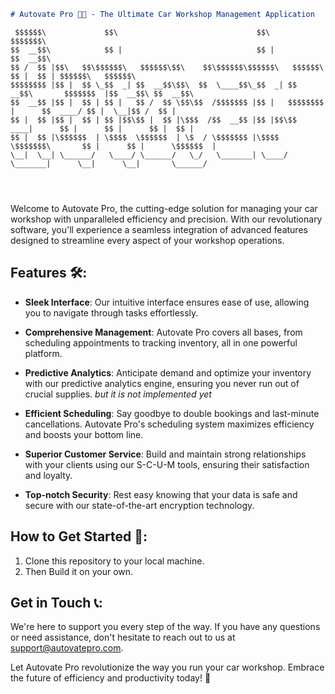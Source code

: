 ```markdown
# Autovate Pro 🚗💼 - The Ultimate Car Workshop Management Application

```

```
 $$$$$$\             $$\                               $$\                    $$$$$$$\                      
$$  __$$\            $$ |                              $$ |                   $$  __$$\                     
$$ /  $$ |$$\   $$\$$$$$$\   $$$$$$\$$\    $$\$$$$$$\$$$$$$\   $$$$$$\        $$ |  $$ | $$$$$$\   $$$$$$\  
$$$$$$$$ |$$ |  $$ \_$$  _| $$  __$$\$$\  $$  \____$$\_$$  _| $$  __$$\       $$$$$$$  |$$  __$$\ $$  __$$\ 
$$  __$$ |$$ |  $$ | $$ |   $$ /  $$ \$$\$$  /$$$$$$$ |$$ |   $$$$$$$$ |      $$  ____/ $$ |  \__|$$ /  $$ |
$$ |  $$ |$$ |  $$ | $$ |$$\$$ |  $$ |\$$$  /$$  __$$ |$$ |$$\$$   ____|      $$ |      $$ |      $$ |  $$ |
$$ |  $$ |\$$$$$$  | \$$$$  \$$$$$$  | \$  / \$$$$$$$ |\$$$$  \$$$$$$$\       $$ |      $$ |      \$$$$$$  |
\__|  \__| \______/   \____/ \______/   \_/   \_______| \____/ \_______|      \__|      \__|       \______/ 
                                                                                                            
                                                                                                            
                                                                                                            
```

Welcome to Autovate Pro, the cutting-edge solution for managing your car workshop with unparalleled efficiency and precision. With our revolutionary software, you'll experience a seamless integration of advanced features designed to streamline every aspect of your workshop operations. 

## Features 🛠️:

- **Sleek Interface**: Our intuitive interface ensures ease of use, allowing you to navigate through tasks effortlessly.

- **Comprehensive Management**: Autovate Pro covers all bases, from scheduling appointments to tracking inventory, all in one powerful platform.

- **Predictive Analytics**: Anticipate demand and optimize your inventory with our predictive analytics engine, ensuring you never run out of crucial supplies. *but it is not implemented yet*

- **Efficient Scheduling**: Say goodbye to double bookings and last-minute cancellations. Autovate Pro's scheduling system maximizes efficiency and boosts your bottom line.

- **Superior Customer Service**: Build and maintain strong relationships with your clients using our S-C-U-M tools, ensuring their satisfaction and loyalty.

- **Top-notch Security**: Rest easy knowing that your data is safe and secure with our state-of-the-art encryption technology.

## How to Get Started 🚀:

1. Clone this repository to your local machine.
2. Then Build it on your own.

## Get in Touch 📞:

We're here to support you every step of the way. If you have any questions or need assistance, don't hesitate to reach out to us at support@autovatepro.com.

Let Autovate Pro revolutionize the way you run your car workshop. Embrace the future of efficiency and productivity today! 🌟
```